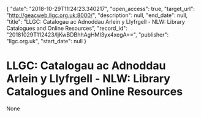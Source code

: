{
  "date": "2018-10-29T11:24:23.340217", 
  "open_access": true, 
  "target_url": "http://geacweb.llgc.org.uk:8000/", 
  "description": null, 
  "end_date": null, 
  "title": "LLGC: Catalogau ac Adnoddau Arlein y Llyfrgell - NLW: Library Catalogues and Online Resources", 
  "record_id": "20181029T112423/ljKwBDBhhAgHMI3yx4xegA==", 
  "publisher": "llgc.org.uk", 
  "start_date": null
}

# LLGC: Catalogau ac Adnoddau Arlein y Llyfrgell - NLW: Library Catalogues and Online Resources

None